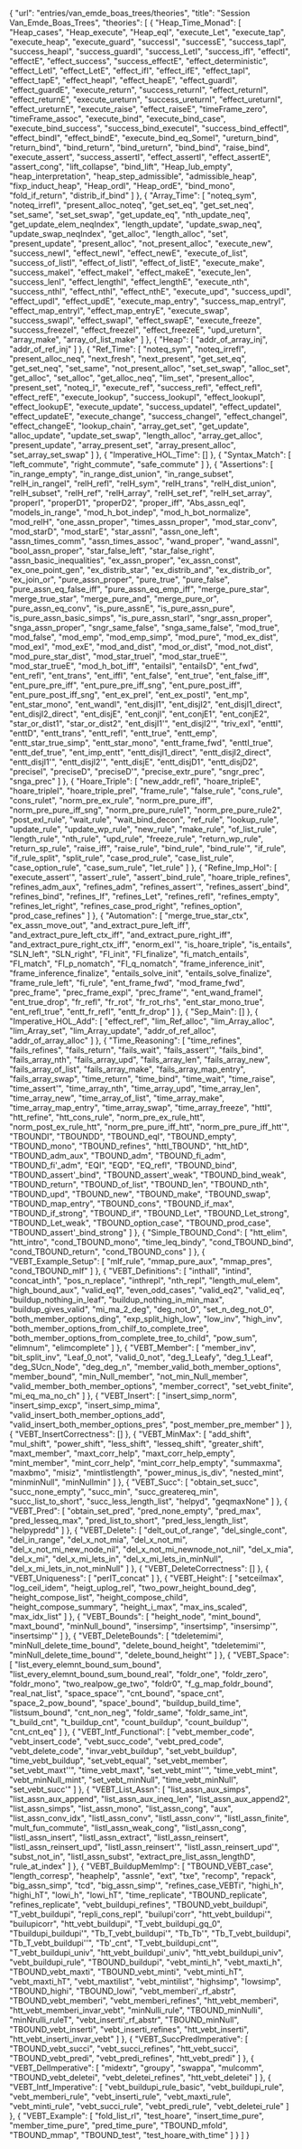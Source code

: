 {
    "url": "entries/van_emde_boas_trees/theories",
    "title": "Session Van_Emde_Boas_Trees",
    "theories": [
        {
            "Heap_Time_Monad": [
                "Heap_cases",
                "Heap_execute",
                "Heap_eqI",
                "execute_Let",
                "execute_tap",
                "execute_heap",
                "execute_guard",
                "successI",
                "successE",
                "success_tapI",
                "success_heapI",
                "success_guardI",
                "success_LetI",
                "success_ifI",
                "effectI",
                "effectE",
                "effect_success",
                "success_effectE",
                "effect_deterministic",
                "effect_LetI",
                "effect_LetE",
                "effect_ifI",
                "effect_ifE",
                "effect_tapI",
                "effect_tapE",
                "effect_heapI",
                "effect_heapE",
                "effect_guardI",
                "effect_guardE",
                "execute_return",
                "success_returnI",
                "effect_returnI",
                "effect_returnE",
                "execute_ureturn",
                "success_ureturnI",
                "effect_ureturnI",
                "effect_ureturnE",
                "execute_raise",
                "effect_raiseE",
                "timeFrame_zero",
                "timeFrame_assoc",
                "execute_bind",
                "execute_bind_case",
                "execute_bind_success",
                "success_bind_executeI",
                "success_bind_effectI",
                "effect_bindI",
                "effect_bindE",
                "execute_bind_eq_SomeI",
                "ureturn_bind",
                "return_bind",
                "bind_return",
                "bind_ureturn",
                "bind_bind",
                "raise_bind",
                "execute_assert",
                "success_assertI",
                "effect_assertI",
                "effect_assertE",
                "assert_cong",
                "lift_collapse",
                "bind_lift",
                "Heap_lub_empty",
                "heap_interpretation",
                "heap_step_admissible",
                "admissible_heap",
                "fixp_induct_heap",
                "Heap_ordI",
                "Heap_ordE",
                "bind_mono",
                "fold_if_return",
                "distrib_if_bind"
            ]
        },
        {
            "Array_Time": [
                "noteq_sym",
                "noteq_irrefl",
                "present_alloc_noteq",
                "get_set_eq",
                "get_set_neq",
                "set_same",
                "set_set_swap",
                "get_update_eq",
                "nth_update_neq",
                "get_update_elem_neqIndex",
                "length_update",
                "update_swap_neq",
                "update_swap_neqIndex",
                "get_alloc",
                "length_alloc",
                "set",
                "present_update",
                "present_alloc",
                "not_present_alloc",
                "execute_new",
                "success_newI",
                "effect_newI",
                "effect_newE",
                "execute_of_list",
                "success_of_listI",
                "effect_of_listI",
                "effect_of_listE",
                "execute_make",
                "success_makeI",
                "effect_makeI",
                "effect_makeE",
                "execute_len",
                "success_lenI",
                "effect_lengthI",
                "effect_lengthE",
                "execute_nth",
                "success_nthI",
                "effect_nthI",
                "effect_nthE",
                "execute_upd",
                "success_updI",
                "effect_updI",
                "effect_updE",
                "execute_map_entry",
                "success_map_entryI",
                "effect_map_entryI",
                "effect_map_entryE",
                "execute_swap",
                "success_swapI",
                "effect_swapI",
                "effect_swapE",
                "execute_freeze",
                "success_freezeI",
                "effect_freezeI",
                "effect_freezeE",
                "upd_ureturn",
                "array_make",
                "array_of_list_make"
            ]
        },
        {
            "Heap": [
                "addr_of_array_inj",
                "addr_of_ref_inj"
            ]
        },
        {
            "Ref_Time": [
                "noteq_sym",
                "noteq_irrefl",
                "present_alloc_neq",
                "next_fresh",
                "next_present",
                "get_set_eq",
                "get_set_neq",
                "set_same",
                "not_present_alloc",
                "set_set_swap",
                "alloc_set",
                "get_alloc",
                "set_alloc",
                "get_alloc_neq",
                "lim_set",
                "present_alloc",
                "present_set",
                "noteq_I",
                "execute_ref",
                "success_refI",
                "effect_refI",
                "effect_refE",
                "execute_lookup",
                "success_lookupI",
                "effect_lookupI",
                "effect_lookupE",
                "execute_update",
                "success_updateI",
                "effect_updateI",
                "effect_updateE",
                "execute_change",
                "success_changeI",
                "effect_changeI",
                "effect_changeE",
                "lookup_chain",
                "array_get_set",
                "get_update",
                "alloc_update",
                "update_set_swap",
                "length_alloc",
                "array_get_alloc",
                "present_update",
                "array_present_set",
                "array_present_alloc",
                "set_array_set_swap"
            ]
        },
        {
            "Imperative_HOL_Time": []
        },
        {
            "Syntax_Match": [
                "left_commute",
                "right_commute",
                "safe_commute"
            ]
        },
        {
            "Assertions": [
                "in_range_empty",
                "in_range_dist_union",
                "in_range_subset",
                "relH_in_rangeI",
                "relH_refl",
                "relH_sym",
                "relH_trans",
                "relH_dist_union",
                "relH_subset",
                "relH_ref",
                "relH_array",
                "relH_set_ref",
                "relH_set_array",
                "properI",
                "properD1",
                "properD2",
                "proper_iff",
                "Abs_assn_eqI",
                "models_in_range",
                "mod_h_bot_indep",
                "mod_h_bot_normalize",
                "mod_relH",
                "one_assn_proper",
                "times_assn_proper",
                "mod_star_conv",
                "mod_starD",
                "mod_starE",
                "star_assnI",
                "assn_one_left",
                "assn_times_comm",
                "assn_times_assoc",
                "wand_proper",
                "wand_assnI",
                "bool_assn_proper",
                "star_false_left",
                "star_false_right",
                "assn_basic_inequalities",
                "ex_assn_proper",
                "ex_assn_const",
                "ex_one_point_gen",
                "ex_distrib_star",
                "ex_distrib_and",
                "ex_distrib_or",
                "ex_join_or",
                "pure_assn_proper",
                "pure_true",
                "pure_false",
                "pure_assn_eq_false_iff",
                "pure_assn_eq_emp_iff",
                "merge_pure_star",
                "merge_true_star",
                "merge_pure_and",
                "merge_pure_or",
                "pure_assn_eq_conv",
                "is_pure_assnE",
                "is_pure_assn_pure",
                "is_pure_assn_basic_simps",
                "is_pure_assn_starI",
                "sngr_assn_proper",
                "snga_assn_proper",
                "sngr_same_false",
                "snga_same_false",
                "mod_true",
                "mod_false",
                "mod_emp",
                "mod_emp_simp",
                "mod_pure",
                "mod_ex_dist",
                "mod_exI",
                "mod_exE",
                "mod_and_dist",
                "mod_or_dist",
                "mod_not_dist",
                "mod_pure_star_dist",
                "mod_star_trueI",
                "mod_star_trueE'",
                "mod_star_trueE",
                "mod_h_bot_iff",
                "entailsI",
                "entailsD",
                "ent_fwd",
                "ent_refl",
                "ent_trans",
                "ent_iffI",
                "ent_false",
                "ent_true",
                "ent_false_iff",
                "ent_pure_pre_iff",
                "ent_pure_pre_iff_sng",
                "ent_pure_post_iff",
                "ent_pure_post_iff_sng",
                "ent_ex_preI",
                "ent_ex_postI",
                "ent_mp",
                "ent_star_mono",
                "ent_wandI",
                "ent_disjI1",
                "ent_disjI2",
                "ent_disjI1_direct",
                "ent_disjI2_direct",
                "ent_disjE",
                "ent_conjI",
                "ent_conjE1",
                "ent_conjE2",
                "star_or_dist1",
                "star_or_dist2",
                "ent_disjI1'",
                "ent_disjI2'",
                "triv_exI",
                "enttI",
                "enttD",
                "entt_trans",
                "entt_refl",
                "entt_true",
                "entt_emp",
                "entt_star_true_simp",
                "entt_star_mono",
                "entt_frame_fwd",
                "enttI_true",
                "entt_def_true",
                "ent_imp_entt",
                "entt_disjI1_direct",
                "entt_disjI2_direct",
                "entt_disjI1'",
                "entt_disjI2'",
                "entt_disjE",
                "entt_disjD1",
                "entt_disjD2",
                "preciseI",
                "preciseD",
                "preciseD'",
                "precise_extr_pure",
                "sngr_prec",
                "snga_prec"
            ]
        },
        {
            "Hoare_Triple": [
                "new_addr_refl",
                "hoare_tripleE",
                "hoare_tripleI",
                "hoare_triple_preI",
                "frame_rule",
                "false_rule",
                "cons_rule",
                "cons_rulet",
                "norm_pre_ex_rule",
                "norm_pre_pure_iff",
                "norm_pre_pure_iff_sng",
                "norm_pre_pure_rule1",
                "norm_pre_pure_rule2",
                "post_exI_rule",
                "wait_rule",
                "wait_bind_decon",
                "ref_rule",
                "lookup_rule",
                "update_rule",
                "update_wp_rule",
                "new_rule",
                "make_rule",
                "of_list_rule",
                "length_rule",
                "nth_rule",
                "upd_rule",
                "freeze_rule",
                "return_wp_rule",
                "return_sp_rule",
                "raise_iff",
                "raise_rule",
                "bind_rule",
                "bind_rule'",
                "if_rule",
                "if_rule_split",
                "split_rule",
                "case_prod_rule",
                "case_list_rule",
                "case_option_rule",
                "case_sum_rule",
                "let_rule"
            ]
        },
        {
            "Refine_Imp_Hol": [
                "execute_assert'",
                "assert'_rule",
                "assert'_bind_rule",
                "hoare_triple_refines",
                "refines_adm_aux",
                "refines_adm",
                "refines_assert'",
                "refines_assert'_bind",
                "refines_bind",
                "refines_If",
                "refines_Let",
                "refines_refl",
                "refines_empty",
                "refines_let_right",
                "refines_case_prod_right",
                "refines_option",
                "prod_case_refines"
            ]
        },
        {
            "Automation": [
                "merge_true_star_ctx",
                "ex_assn_move_out",
                "and_extract_pure_left_iff",
                "and_extract_pure_left_ctx_iff",
                "and_extract_pure_right_iff",
                "and_extract_pure_right_ctx_iff",
                "enorm_exI'",
                "is_hoare_triple",
                "is_entails",
                "SLN_left",
                "SLN_right",
                "FI_init",
                "FI_finalize",
                "fi_match_entails",
                "FI_match",
                "FI_p_nomatch",
                "FI_q_nomatch",
                "frame_inference_init",
                "frame_inference_finalize",
                "entails_solve_init",
                "entails_solve_finalize",
                "frame_rule_left",
                "fi_rule",
                "ent_frame_fwd",
                "mod_frame_fwd",
                "prec_frame",
                "prec_frame_expl",
                "prec_frame'",
                "ent_wand_frameI",
                "ent_true_drop",
                "fr_refl",
                "fr_rot",
                "fr_rot_rhs",
                "ent_star_mono_true",
                "ent_refl_true",
                "entt_fr_refl",
                "entt_fr_drop"
            ]
        },
        {
            "Sep_Main": []
        },
        {
            "Imperative_HOL_Add": [
                "effect_ref",
                "lim_Ref_alloc",
                "lim_Array_alloc",
                "lim_Array_set",
                "lim_Array_update",
                "addr_of_ref_alloc",
                "addr_of_array_alloc"
            ]
        },
        {
            "Time_Reasoning": [
                "time_refines",
                "fails_refines",
                "fails_return",
                "fails_wait",
                "fails_assert'",
                "fails_bind",
                "fails_array_nth",
                "fails_array_upd",
                "fails_array_len",
                "fails_array_new",
                "fails_array_of_list",
                "fails_array_make",
                "fails_array_map_entry",
                "fails_array_swap",
                "time_return",
                "time_bind",
                "time_wait",
                "time_raise",
                "time_assert'",
                "time_array_nth",
                "time_array_upd",
                "time_array_len",
                "time_array_new",
                "time_array_of_list",
                "time_array_make",
                "time_array_map_entry",
                "time_array_swap",
                "time_array_freeze",
                "httI",
                "htt_refine",
                "htt_cons_rule",
                "norm_pre_ex_rule_htt",
                "norm_post_ex_rule_htt",
                "norm_pre_pure_iff_htt",
                "norm_pre_pure_iff_htt'",
                "TBOUNDI",
                "TBOUNDD",
                "TBOUND_eqI",
                "TBOUND_empty",
                "TBOUND_mono",
                "TBOUND_refines",
                "httI_TBOUND",
                "htt_htD",
                "TBOUND_adm_aux",
                "TBOUND_adm",
                "TBOUND_fi_adm",
                "TBOUND_fi'_adm",
                "EQI",
                "EQD",
                "EQ_refl",
                "TBOUND_bind",
                "TBOUND_assert'_bind",
                "TBOUND_assert'_weak",
                "TBOUND_bind_weak",
                "TBOUND_return",
                "TBOUND_of_list",
                "TBOUND_len",
                "TBOUND_nth",
                "TBOUND_upd",
                "TBOUND_new",
                "TBOUND_make",
                "TBOUND_swap",
                "TBOUND_map_entry",
                "TBOUND_cons",
                "TBOUND_if_max",
                "TBOUND_if_strong",
                "TBOUND_if",
                "TBOUND_Let",
                "TBOUND_Let_strong",
                "TBOUND_Let_weak",
                "TBOUND_option_case",
                "TBOUND_prod_case",
                "TBOUND_assert'_bind_strong"
            ]
        },
        {
            "Simple_TBOUND_Cond": [
                "htt_elim",
                "htt_intro",
                "cond_TBOUND_mono",
                "time_leq_bindy",
                "cond_TBOUND_bind",
                "cond_TBOUND_return",
                "cond_TBOUND_cons"
            ]
        },
        {
            "VEBT_Example_Setup": [
                "mIf_rule",
                "mmap_pure_aux",
                "mmap_pres",
                "cond_TBOUND_mIf"
            ]
        },
        {
            "VEBT_Definitions": [
                "inthall",
                "intind",
                "concat_inth",
                "pos_n_replace",
                "inthrepl",
                "nth_repl",
                "length_mul_elem",
                "high_bound_aux",
                "valid_eq1",
                "even_odd_cases",
                "valid_eq2",
                "valid_eq",
                "buildup_nothing_in_leaf",
                "buildup_nothing_in_min_max",
                "buildup_gives_valid",
                "mi_ma_2_deg",
                "deg_not_0",
                "set_n_deg_not_0",
                "both_member_options_ding",
                "exp_split_high_low",
                "low_inv",
                "high_inv",
                "both_member_options_from_chilf_to_complete_tree",
                "both_member_options_from_complete_tree_to_child",
                "pow_sum",
                "elimnum",
                "elimcomplete"
            ]
        },
        {
            "VEBT_Member": [
                "member_inv",
                "bit_split_inv",
                "Leaf_0_not",
                "valid_0_not",
                "deg_1_Leafy",
                "deg_1_Leaf",
                "deg_SUcn_Node",
                "deg_deg_n",
                "member_valid_both_member_options",
                "member_bound",
                "min_Null_member",
                "not_min_Null_member",
                "valid_member_both_member_options",
                "member_correct",
                "set_vebt_finite",
                "mi_eq_ma_no_ch"
            ]
        },
        {
            "VEBT_Insert": [
                "insert_simp_norm",
                "insert_simp_excp",
                "insert_simp_mima",
                "valid_insert_both_member_options_add",
                "valid_insert_both_member_options_pres",
                "post_member_pre_member"
            ]
        },
        {
            "VEBT_InsertCorrectness": []
        },
        {
            "VEBT_MinMax": [
                "add_shift",
                "mul_shift",
                "power_shift",
                "less_shift",
                "lesseq_shift",
                "greater_shift",
                "maxt_member",
                "maxt_corr_help",
                "maxt_corr_help_empty",
                "mint_member",
                "mint_corr_help",
                "mint_corr_help_empty",
                "summaxma",
                "maxbmo",
                "misiz",
                "mintlistlength",
                "power_minus_is_div",
                "nested_mint",
                "minminNull",
                "minNullmin"
            ]
        },
        {
            "VEBT_Succ": [
                "obtain_set_succ",
                "succ_none_empty",
                "succ_min",
                "succ_greatereq_min",
                "succ_list_to_short",
                "succ_less_length_list",
                "helpyd",
                "geqmaxNone"
            ]
        },
        {
            "VEBT_Pred": [
                "obtain_set_pred",
                "pred_none_empty",
                "pred_max",
                "pred_lesseq_max",
                "pred_list_to_short",
                "pred_less_length_list",
                "helpypredd"
            ]
        },
        {
            "VEBT_Delete": [
                "delt_out_of_range",
                "del_single_cont",
                "del_in_range",
                "del_x_not_mia",
                "del_x_not_mi",
                "del_x_not_mi_new_node_nil",
                "del_x_not_mi_newnode_not_nil",
                "del_x_mia",
                "del_x_mi",
                "del_x_mi_lets_in",
                "del_x_mi_lets_in_minNull",
                "del_x_mi_lets_in_not_minNull"
            ]
        },
        {
            "VEBT_DeleteCorrectness": []
        },
        {
            "VEBT_Uniqueness": [
                "perIT_concat"
            ]
        },
        {
            "VEBT_Height": [
                "setceilmax",
                "log_ceil_idem",
                "heigt_uplog_rel",
                "two_powr_height_bound_deg",
                "height_compose_list",
                "height_compose_child",
                "height_compose_summary",
                "height_i_max",
                "max_ins_scaled",
                "max_idx_list"
            ]
        },
        {
            "VEBT_Bounds": [
                "height_node",
                "mint_bound",
                "maxt_bound",
                "minNull_bound",
                "insersimp",
                "insertsimp",
                "insersimp'",
                "insertsimp'"
            ]
        },
        {
            "VEBT_DeleteBounds": [
                "tdeletemimi",
                "minNull_delete_time_bound",
                "delete_bound_height",
                "tdeletemimi'",
                "minNull_delete_time_bound'",
                "delete_bound_height'"
            ]
        },
        {
            "VEBT_Space": [
                "list_every_elemnt_bound_sum_bound",
                "list_every_elemnt_bound_sum_bound_real",
                "foldr_one",
                "foldr_zero",
                "foldr_mono",
                "two_realpow_ge_two",
                "foldr0",
                "f_g_map_foldr_bound",
                "real_nat_list",
                "space_space'",
                "cnt_bound",
                "space_cnt",
                "space_2_pow_bound",
                "space'_bound",
                "buildup_build_time",
                "listsum_bound",
                "cnt_non_neg",
                "foldr_same",
                "foldr_same_int",
                "t_build_cnt",
                "t_buildup_cnt",
                "count_buildup",
                "count_buildup'",
                "cnt_cnt_eq"
            ]
        },
        {
            "VEBT_Intf_Functional": [
                "vebt_member_code",
                "vebt_insert_code",
                "vebt_succ_code",
                "vebt_pred_code",
                "vebt_delete_code",
                "invar_vebt_buildup",
                "set_vebt_buildup",
                "time_vebt_buildup",
                "set_vebt_equal",
                "set_vebt_member",
                "set_vebt_maxt''",
                "time_vebt_maxt",
                "set_vebt_mint''",
                "time_vebt_mint",
                "vebt_minNull_mint",
                "set_vebt_minNull",
                "time_vebt_minNull",
                "set_vebt_succ'"
            ]
        },
        {
            "VEBT_List_Assn": [
                "list_assn_aux_simps",
                "list_assn_aux_append",
                "list_assn_aux_ineq_len",
                "list_assn_aux_append2",
                "list_assn_simps",
                "list_assn_mono",
                "list_assn_cong",
                "aux",
                "list_assn_conv_idx",
                "listI_assn_conv",
                "listI_assn_conv'",
                "listI_assn_finite",
                "mult_fun_commute",
                "listI_assn_weak_cong",
                "listI_assn_cong",
                "listI_assn_insert",
                "listI_assn_extract",
                "listI_assn_reinsert",
                "listI_assn_reinsert_upd",
                "listI_assn_reinsert'",
                "listI_assn_reinsert_upd'",
                "subst_not_in",
                "listI_assn_subst",
                "extract_pre_list_assn_lengthD",
                "rule_at_index"
            ]
        },
        {
            "VEBT_BuildupMemImp": [
                "TBOUND_VEBT_case",
                "length_corresp",
                "heaphelp",
                "assnle",
                "ext",
                "txe",
                "recomp",
                "repack",
                "big_assn_simp",
                "tcd",
                "big_assn_simp'",
                "refines_case_VEBTi",
                "highi_h",
                "highi_hT",
                "lowi_h",
                "lowi_hT",
                "time_replicate",
                "TBOUND_replicate",
                "refines_replicate",
                "vebt_buildupi_refines",
                "TBOUND_vebt_buildupi",
                "T_vebt_buildupi",
                "repli_cons_repl",
                "builupi'corr",
                "htt_vebt_buildupi'",
                "builupicorr",
                "htt_vebt_buildupi",
                "T_vebt_buildupi_gq_0",
                "Tbuildupi_buildupi'",
                "Tb_T_vebt_buildupi'",
                "Tb_Tb'",
                "Tb_T_vebt_buildupi",
                "Tb_T_vebt_buildupi''",
                "Tb'_cnt",
                "T_vebt_buildupi_cnt'",
                "T_vebt_buildupi_univ",
                "htt_vebt_buildupi'_univ",
                "htt_vebt_buildupi_univ",
                "vebt_buildupi_rule",
                "TBOUND_buildupi",
                "vebt_minti_h",
                "vebt_maxti_h",
                "TBOUND_vebt_maxti",
                "TBOUND_vebt_minti",
                "vebt_minti_hT",
                "vebt_maxti_hT",
                "vebt_maxtilist",
                "vebt_mintilist",
                "highsimp",
                "lowsimp",
                "TBOUND_highi",
                "TBOUND_lowi",
                "vebt_memberi'_rf_abstr",
                "TBOUND_vebt_memberi",
                "vebt_memberi_refines",
                "htt_vebt_memberi",
                "htt_vebt_memberi_invar_vebt",
                "minNulli_rule",
                "TBOUND_minNulli",
                "minNrulli_ruleT",
                "vebt_inserti'_rf_abstr",
                "TBOUND_minNull",
                "TBOUND_vebt_inserti",
                "vebt_inserti_refines",
                "htt_vebt_inserti",
                "htt_vebt_inserti_invar_vebt"
            ]
        },
        {
            "VEBT_SuccPredImperative": [
                "TBOUND_vebt_succi",
                "vebt_succi_refines",
                "htt_vebt_succi",
                "TBOUND_vebt_predi",
                "vebt_predi_refines",
                "htt_vebt_predi"
            ]
        },
        {
            "VEBT_DelImperative": [
                "midextr",
                "groupy",
                "swappa",
                "mulcomm",
                "TBOUND_vebt_deletei",
                "vebt_deletei_refines",
                "htt_vebt_deletei"
            ]
        },
        {
            "VEBT_Intf_Imperative": [
                "vebt_buildupi_rule_basic",
                "vebt_buildupi_rule",
                "vebt_memberi_rule",
                "vebt_inserti_rule",
                "vebt_maxti_rule",
                "vebt_minti_rule",
                "vebt_succi_rule",
                "vebt_predi_rule",
                "vebt_deletei_rule"
            ]
        },
        {
            "VEBT_Example": [
                "fold_list_rl",
                "test_hoare",
                "insert_time_pure",
                "member_time_pure",
                "pred_time_pure",
                "TBOUND_mfold",
                "TBOUND_mmap",
                "TBOUND_test",
                "test_hoare_with_time"
            ]
        }
    ]
}